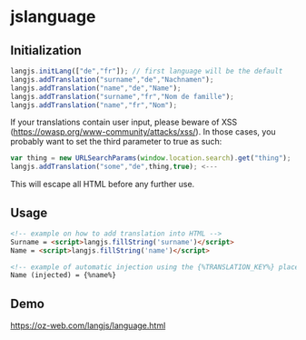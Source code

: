 # jslanguage
## Initialization
```js
langjs.initLang(["de","fr"]); // first language will be the default 
langjs.addTranslation("surname","de","Nachnamen");
langjs.addTranslation("name","de","Name");
langjs.addTranslation("surname","fr","Nom de famille");
langjs.addTranslation("name","fr","Nom");
```
If your translations contain user input, please beware of XSS (https://owasp.org/www-community/attacks/xss/).
In those cases, you probably want to set the third parameter to true as such:
```js
var thing = new URLSearchParams(window.location.search).get("thing");
langjs.addTranslation("some","de",thing,true); <---
```
This will escape all HTML before any further use.

## Usage
```html
<!-- example on how to add translation into HTML -->
Surname = <script>langjs.fillString('surname')</script>
Name = <script>langjs.fillString('name')</script>

<!-- example of automatic injection using the {%TRANSLATION_KEY%} placeholder after onload -->
Name (injected) = {%name%}
```

## Demo
https://oz-web.com/langjs/language.html
